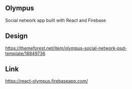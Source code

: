 ## Olympus
Social network app built with React and Firebase

## Design
https://themeforest.net/item/olympus-social-network-psd-template/18849736

## Link
https://react-olympus.firebaseapp.com/